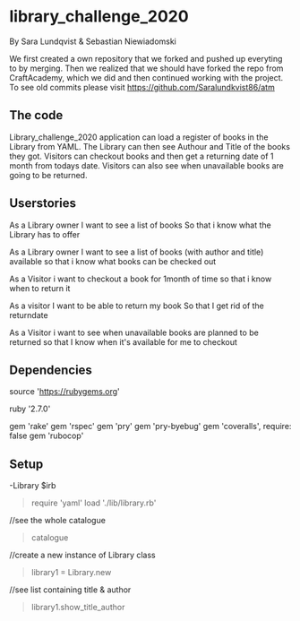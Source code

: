 # library_challenge_2020
By Sara Lundqvist & Sebastian Niewiadomski

We first created a own repository that we forked and pushed up everyting to by merging.
Then we realized that we should have forked the repo from CraftAcademy, which we did and then continued working with the project.
To see old commits please visit https://github.com/Saralundkvist86/atm


## The code
Library_challenge_2020 application can load a register of books in the Library from YAML. The Library can then see Authour and Title of the books they got.
Visitors can checkout books and then get a returning date of 1 month from todays date.
Visitors can also see when unavailable books are going to be returned.


## Userstories
As a Library owner
I want to see a list of books 
So that i know what the Library has to offer

As a Library owner
I want to see a list of books (with author and title) available 
so that i know what books can be checked out

As a Visitor
i want to checkout a book for 1month of time
so that i know when to return it

As a visitor
I want to be able to return my book
So that I get rid of the returndate

As a Visitor
i want to see when unavailable books are planned to be returned
so that I know when it's available for me to checkout


## Dependencies
source 'https://rubygems.org'

ruby '2.7.0'

gem 'rake'
gem 'rspec'
gem 'pry'
gem 'pry-byebug'
gem 'coveralls', require: false
gem 'rubocop'


## Setup
-Library
$irb
>require 'yaml'
>load './lib/library.rb'

//see the whole catalogue
>catalogue

//create a new instance of Library class
>library1 = Library.new

//see list containing title & author
>library1.show_title_author 